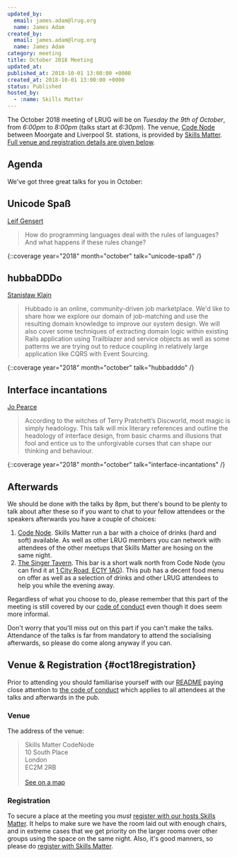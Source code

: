 ```yaml
---
updated_by:
  email: james.adam@lrug.org
  name: James Adam
created_by:
  email: james.adam@lrug.org
  name: James Adam
category: meeting
title: October 2018 Meeting
updated_at:
published_at: 2018-10-01 13:00:00 +0000
created_at: 2018-10-01 13:00:00 +0000
status: Published
hosted_by:
  - :name: Skills Matter
---
```


The October 2018 meeting of LRUG will be on *Tuesday the 9th of October*,
from _6:00pm_ to _8:00pm_ (talks start at _6:30pm_).  The venue, [Code
Node][skills-matter-venue] between Moorgate and Liverpool St. stations, is
provided by [Skills Matter](http://www.skillsmatter.com).  [Full venue and
registration details are given below](#oct18registration).

## Agenda

We've got three great talks for you in October:

## Unicode Spaß 
[Leif Gensert](https://twitter.com/leifg)

> How do programming languages deal with the rules of languages? And what happens if these rules change?

{::coverage year="2018" month="october" talk="unicode-spaß" /}


## hubbaDDDo
[Stanisław Klajn](https://skillsmatter.com/members/broisatse)

> Hubbado is an online, community-driven job marketplace. We'd like to share how we explore our domain of job-matching and use the resulting domain knowledge to improve our system design. We will also cover some techniques of extracting domain logic within existing Rails application using Trailblazer and service objects as well as some patterns we are trying out to reduce coupling in relatively large application like CQRS with Event Sourcing.

{::coverage year="2018" month="october" talk="hubbadddo" /}

## Interface incantations
[Jo Pearce](https://twitter.com/jdpearce)

> According to the witches of Terry Pratchett’s Discworld, most magic is simply headology. This talk will mix literary references and outline the headology of interface design, from basic charms and illusions that fool and entice us to the unforgivable curses that can shape our thinking and behaviour.

{::coverage year="2018" month="october" talk="interface-incantations" /}


## Afterwards

We should be done with the talks by 8pm, but there's bound to be plenty
to talk about after these so if you want to chat to your fellow attendees or
the speakers afterwards you have a couple of choices:

1. [Code Node][skills-matter-venue].  Skills Matter run a bar with a choice of
   drinks (hard and soft) available.  As well as other LRUG members you can
   network with attendees of the other meetups that Skills Matter are hosing on
   the same night.
2. [The Singer Tavern](http://singertavern.com/).  This bar is a short walk
   north from Code Node (you can find it at [1 City Road, EC1Y
   1AG](https://goo.gl/maps/w9kPu)).  This pub has a decent food menu on offer
   as well as a selection of drinks and other LRUG attendees to help you
   while the evening away.

Regardless of what you choose to do, please remember that this part of the
meeting is still covered by our [code of
conduct](http://readme.lrug.org/#code-of-condut) even though it does seem more
informal.

Don't worry that you'll miss out on this part if you can't make the talks.
Attendance of the talks is far from mandatory to attend the socialising
afterwards, so please do come along anyway if you can.

## Venue & Registration {#oct18registration}

Prior to attending you should familiarise yourself with our
[README](http://readme.lrug.org/) paying close attention to [the code of
conduct](http://readme.lrug.org/#code-of-conduct) which applies to
all attendees at the talks and afterwards in the pub.

### Venue

The address of the venue:

> Skills Matter CodeNode<br/>10 South Place<br/>London<br/>EC2M 2RB<br/><br/>[See on a map](https://goo.gl/maps/ONJT4)

### Registration

To secure a place at the meeting you *must* [register with our hosts
Skills Matter][skills-matter-event].  It helps to
make sure we have the room laid out with enough chairs, and in extreme cases
that we get priority on the larger rooms over other groups using the space on
the same night.  Also, it's good manners, so please do [register with Skills
Matter][skills-matter-event].

[skills-matter-venue]: https://skillsmatter.com/locations/264-skills-matter-codenode
[skills-matter-event]: https://skillsmatter.com/meetups/11287-lrug-london-ruby-user-group
